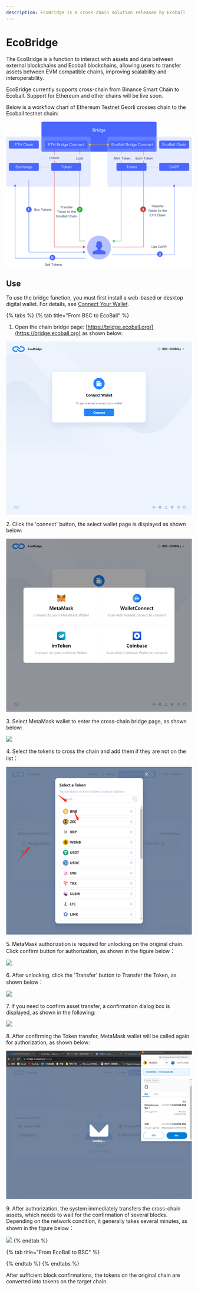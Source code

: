 ```yaml
---
description: EcoBridge is a cross-chain solution released by Ecoball
---
```


# EcoBridge

The EcoBridge is a function to interact with assets and data between external blockchains and Ecoball blockchains, allowing users to transfer assets between EVM compatible chains, improving scalability and interoperability.

EcoBridge currently supports cross-chain from Binance Smart Chain to Ecoball. Support for Ethereum and other chains will be live soon.

Below is a workflow chart of Ethereum Testnet Georli crosses chain to the Ecoball testnet chain:

![how the bridge works](../.gitbook/assets/bridge.png)

## Use

To use the bridge function, you must first install a web-based or desktop digital wallet. For details, see [Connect Your Wallet](https://docs.ecoball.org/for-users/digital-wallet/web-digital-wallet).

{% tabs %}
{% tab title="From BSC to EcoBall" %}
1. Open the chain bridge page: [https://bridge.ecoball.org/](https://bridge.ecoball.org) as shown below:

![](<../.gitbook/assets/1637305682(1) (1).png>)

&#x20;2\. Click the 'connect' button, the select wallet page is displayed as shown below:

![](<../.gitbook/assets/1637305748(1) (1).png>)

3\. Select MetaMask wallet to enter the cross-chain bridge page, as shown below:

![](../.gitbook/assets/1637557934\(1\).png)

4\. Select the tokens to cross the chain and add them if they are not on the list：

![](<../.gitbook/assets/1637306274(1) (1).png>)

5\. MetaMask authorization is required for unlocking on the original chain. Click confirm button for authorization, as shown in the figure below：

![](../.gitbook/assets/微信图片编辑\_20211122112636.jpg)

6\. After unlocking, click the 'Transfer' button to Transfer the Token, as shown below：

![](<../.gitbook/assets/微信图片编辑\_20211122111410 (1).jpg>)

7\. If you need to confirm asset transfer, a confirmation dialog box is displayed, as shown in the following:

![](../.gitbook/assets/1637553173\(1\).png)

8\. After confirming the Token transfer, MetaMask wallet will be called again for authorization, as shown below:

![](<../.gitbook/assets/1212121 (1).png>)

9\. After authorization, the system immediately transfers the cross-chain assets, which needs to wait for the confirmation of several blocks. Depending on the network condition, it generally takes several minutes, as shown in the figure below：

![](../.gitbook/assets/1637553335\(1\).png)
{% endtab %}

{% tab title="From EcoBall to BSC" %}

{% endtab %}
{% endtabs %}

After sufficient block confirmations, the tokens on the original chain are converted into tokens on the target chain.
